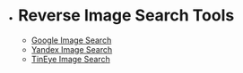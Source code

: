 - # Reverse Image Search Tools
	- [Google Image Search](https://images.google.com/)
	- [Yandex Image Search](https://yandex.com/images/)
	- [TinEye Image Search](https://tineye.com/)